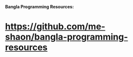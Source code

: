 <b>
  Bangla Programming Resources:
  </b>
  
  # https://github.com/me-shaon/bangla-programming-resources
